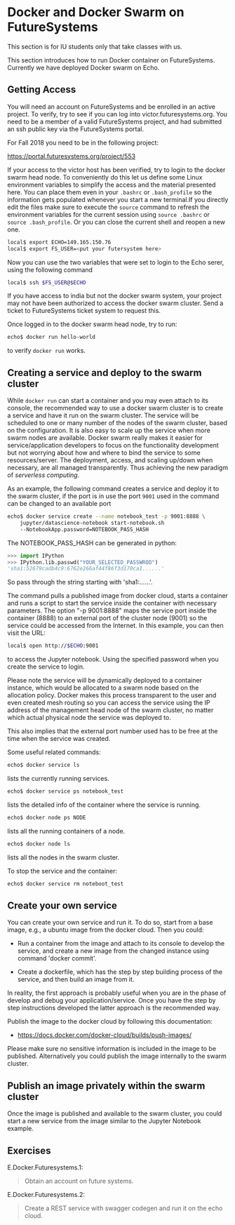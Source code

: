 # Docker and Docker Swarm on FutureSystems

This section is for IU students only that take classes with us.

This section introduces how to run Docker container on FutureSystems.
Currently we have deployed Docker swarm on Echo.

## Getting Access

You will need an account on FutureSystems and be enrolled in an active
project. To verify, try to see if you can log into
victor.futuresystems.org. You need to be a member of a valid
FutureSystems project, and had submitted an ssh public key via the
FutureSystems portal.

For Fall 2018 you need to be in the following project:

<https://portal.futuresystems.org/project/553>

If your access to the victor host has been verified, try to login to the
docker swarm head node. To conveniently do this let us define some Linux
environment variables to simplify the access and the material presented
here. You can place them even in your `.bashrc` or `.bash_profile` so
the information gets populated whenever you start a new terminal.If you 
directly edit the files make sure to execute the `source` command to refresh
 the environment variables for the current session using `source .bashrc`
or `source .bash_profile`. Or you can close the current shell and reopen a 
new one. 

```bash
local$ export ECHO=149.165.150.76
local$ export FS_USER=<put your futersystem here>
```

Now you can use the two variables that were set to login to the Echo serer, 
using the following command

```bash
local$ ssh $FS_USER@$ECHO
```

If you have access to india but not the docker swarm system, your
project may not have been authorized to access the docker swarm cluster.
Send a ticket to FutureSystems ticket system to request this.

Once logged in to the docker swarm head node, try to run:

```bash
echo$ docker run hello-world
```

to verify `docker run` works.

## Creating a service and deploy to the swarm cluster

While `docker run` can start a container and you may even attach to its
console, the recommended way to use a docker swarm cluster is to create
a service and have it run on the swarm cluster. The service will be
scheduled to one or many number of the nodes of the swarm cluster, based
on the configuration. It is also easy to scale up the service when more
swarm nodes are available. Docker swarm really makes it easier for
service/application developers to focus on the functionality development
but not worrying about how and where to bind the service to some
resources/server. The deployment, access, and scaling up/down when
necessary, are all managed transparently. Thus achieving the new
paradigm of *serverless computing*.

As an example, the following command creates a service and deploy it to
the swarm cluster, if the port is in use the port `9001` used in the command
can be changed to an available port

```bash
echo$ docker service create --name notebook_test -p 9001:8888 \
    jupyter/datascience-notebook start-notebook.sh
    --NotebookApp.password=NOTEBOOK_PASS_HASH
```
    
The NOTEBOOK_PASS_HASH can be generated in python:

```python
>>> import IPython
>>> IPython.lib.passwd("YOUR_SELECTED_PASSWROD")
'sha1:52679cadb4c9:6762e266af44f86f3d170ca1......'
```

So pass through the string starting with 'sha1:\...\...'.

The command pulls a published image from docker cloud, starts a
container and runs a script to start the service inside the container
with necessary parameters. The option "-p 9001:8888" maps the service
port inside the container (8888) to an external port of the cluster node
(9001) so the service could be accessed from the Internet. In this
example, you can then visit the URL:

```bash
local$ open http://$ECHO:9001
```

to access the Jupyter notebook. Using the specified password when you
create the service to login.

Please note the service will be dynamically deployed to a container
instance, which would be allocated to a swarm node based on the
allocation policy. Docker makes this process transparent to the user and
even created mesh routing so you can access the service using the IP
address of the management head node of the swarm cluster, no matter
which actual physical node the service was deployed to.

This also implies that the external port number used has to be free at
the time when the service was created.

Some useful related commands:

```bash
echo$ docker service ls
```

lists the currently running services.

```bash
echo$ docker service ps notebook_test
```

lists the detailed info of the container where the service is running.

```bash
echo$ docker node ps NODE
```

lists all the running containers of a node.

```bash
echo$ docker node ls
```

lists all the nodes in the swarm cluster.

To stop the service and the container:

```bash
echo$ docker service rm noteboot_test
```

## Create your own service

You can create your own service and run it. To do so, start from a base
image, e.g., a ubuntu image from the docker cloud. Then you could:

-   Run a container from the image and attach to its console to develop
    the service, and create a new image from the changed instance using
    command 'docker commit'.

-   Create a dockerfile, which has the step by step building process of
    the service, and then build an image from it.

In reality, the first approach is probably useful when you are in the
phase of develop and debug your application/service. Once you have the
step by step instructions developed the latter approach is the
recommended way.

Publish the image to the docker cloud by following this documentation:

* <https://docs.docker.com/docker-cloud/builds/push-images/>

Please make sure no sensitive information is included in the image to be
published. Alternatively you could publish the image internally to the
swarm cluster.

## Publish an image privately within the swarm cluster

Once the image is published and available to the swarm cluster, you
could start a new service from the image similar to the Jupyter Notebook
example.

## Exercises

E.Docker.Futuresystems.1:

> Obtain an account on future systems.

E.Docker.Futuresystems.2:

> Create a REST service with swagger codegen and run it on the echo cloud.
